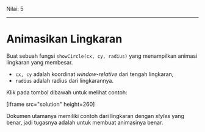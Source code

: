 Nilai: 5

---

# Animasikan Lingkaran

Buat sebuah fungsi `showCircle(cx, cy, radius)` yang menampilkan animasi lingkaran yang membesar.

- `cx, cy` adalah koordinat *window-relative* dari tengah lingkaran,
- `radius` adalah radius dari lingkarannya.

Klik pada tombol dibawah untuk melihat contoh:

[iframe src="solution" height=260]

Dokumen utamanya memiliki contoh dari lingkaran dengan *styles* yang benar, jadi tugasnya adalah untuk membuat animasinya benar.
